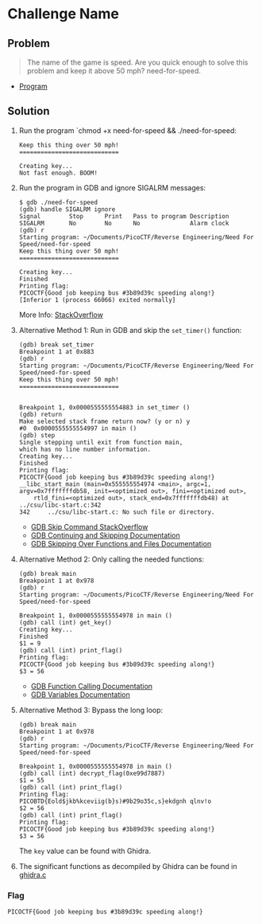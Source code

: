 # Challenge Name

## Problem

> The name of the game is speed. Are you quick enough to solve this problem and keep it above 50 mph? need-for-speed.

* [Program](./need-for-speed)

## Solution

1. Run the program `chmod +x need-for-speed && ./need-for-speed:

    ```
    Keep this thing over 50 mph!
    ============================

    Creating key...
    Not fast enough. BOOM!
    ```

2. Run the program in GDB and ignore SIGALRM messages:

    ```
    $ gdb ./need-for-speed
    (gdb) handle SIGALRM ignore
    Signal        Stop      Print   Pass to program Description
    SIGALRM       No        No      No              Alarm clock
    (gdb) r
    Starting program: ~/Documents/PicoCTF/Reverse Engineering/Need For Speed/need-for-speed 
    Keep this thing over 50 mph!
    ============================

    Creating key...
    Finished
    Printing flag:
    PICOCTF{Good job keeping bus #3b89d39c speeding along!}
    [Inferior 1 (process 66066) exited normally]
    ```

    More Info: [StackOverflow](https://stackoverflow.com/questions/26145952/gdb-sigalrm-alarm-clock-termination)

3. Alternative Method 1: Run in GDB and skip the `set_timer()` function:

    ```
    (gdb) break set_timer
    Breakpoint 1 at 0x883
    (gdb) r
    Starting program: ~/Documents/PicoCTF/Reverse Engineering/Need For Speed/need-for-speed
    Keep this thing over 50 mph!
    ============================


    Breakpoint 1, 0x0000555555554883 in set_timer ()
    (gdb) return
    Make selected stack frame return now? (y or n) y
    #0  0x0000555555554997 in main ()
    (gdb) step
    Single stepping until exit from function main,
    which has no line number information.
    Creating key...
    Finished
    Printing flag:
    PICOCTF{Good job keeping bus #3b89d39c speeding along!}
    __libc_start_main (main=0x555555554974 <main>, argc=1, argv=0x7fffffffdb58, init=<optimized out>, fini=<optimized out>, 
        rtld_fini=<optimized out>, stack_end=0x7fffffffdb48) at ../csu/libc-start.c:342
    342     ../csu/libc-start.c: No such file or directory.
    ```

    * [GDB Skip Command StackOverflow](https://stackoverflow.com/questions/1133365/preventing-gdb-from-stepping-into-a-function-or-file)
    * [GDB Continuing and Skipping Documentation](https://sourceware.org/gdb/current/onlinedocs/gdb/Continuing-and-Stepping.html)
    * [GDB Skipping Over Functions and Files Documentation](https://sourceware.org/gdb/onlinedocs/gdb/Skipping-Over-Functions-and-Files.html)

4. Alternative Method 2: Only calling the needed functions:

    ```
    (gdb) break main
    Breakpoint 1 at 0x978
    (gdb) r
    Starting program: ~/Documents/PicoCTF/Reverse Engineering/Need For Speed/need-for-speed

    Breakpoint 1, 0x0000555555554978 in main ()
    (gdb) call (int) get_key()
    Creating key...
    Finished
    $1 = 9
    (gdb) call (int) print_flag()
    Printing flag:
    PICOCTF{Good job keeping bus #3b89d39c speeding along!}
    $3 = 56
    ```

    * [GDB Function Calling Documentation](https://sourceware.org/gdb/current/onlinedocs/gdb/Calling.html)
    * [GDB Variables Documentation](https://sourceware.org/gdb/current/onlinedocs/gdb/Variables.html)

5. Alternative Method 3: Bypass the long loop:

    ```
    (gdb) break main
    Breakpoint 1 at 0x978
    (gdb) r
    Starting program: ~/Documents/PicoCTF/Reverse Engineering/Need For Speed/need-for-speed

    Breakpoint 1, 0x0000555555554978 in main ()
    (gdb) call (int) decrypt_flag(0xe99d7887)
    $1 = 55
    (gdb) call (int) print_flag()
    Printing flag:
    PICOBTD{Eold$jkb%kceviig(b}s)#9b29o35c,s}ekdgnh qlnv!o
    $2 = 56
    (gdb) call (int) print_flag()
    Printing flag:
    PICOCTF{Good job keeping bus #3b89d39c speeding along!}
    $3 = 56
    ```

    The `key` value can be found with Ghidra.

6. The significant functions as decompiled by Ghidra can be found in [ghidra.c](ghidra.c)

### Flag

`PICOCTF{Good job keeping bus #3b89d39c speeding along!}`
